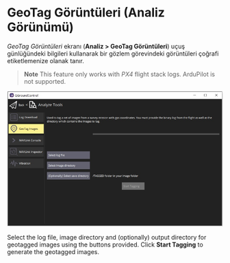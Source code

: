 # GeoTag Görüntüleri (Analiz Görünümü)

*GeoTag Görüntüleri* ekranı (**Analiz > GeoTag Görüntüleri**) uçuş günlüğündeki bilgileri kullanarak bir gözlem görevindeki görüntüleri çoğrafi etiketlemenize olanak tanır.

> **Note** This feature only works with *PX4* flight stack logs. ArduPilot is not supported.

![Analyze View GeoTag Images](../../assets/analyze/geotag_images.jpg)

Select the log file, image directory and (optionally) output directory for geotagged images using the buttons provided. Click **Start Tagging** to generate the geotagged images.